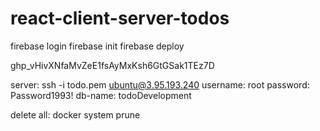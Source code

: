 # react-client-server-todos

firebase login
firebase init
firebase deploy


  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


server:      ssh -i todo.pem ubuntu@3.95.193.240
username:    root
password:    Password1993!
db-name:     todoDevelopment

delete all:  docker system prune
